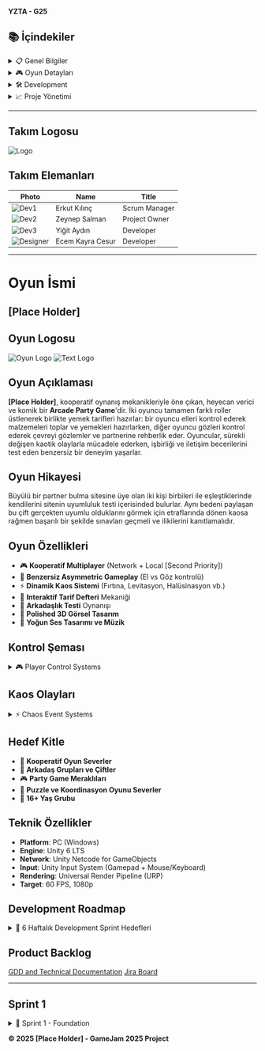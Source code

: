 **YZTA - G25**

## 📚 İçindekiler

<details>
<summary>📋 Genel Bilgiler</summary>

- [Takım Elemanları](#takım-elemanları)
- [Oyun İsmi](#oyun-i̇smi)
- [Oyun Logosu](#oyun-logosu)
- [Oyun Açıklaması](#oyun-açıklaması)
- [Oyun Hikayesi](#oyun-hikayesi)

</details>

<details>
<summary>🎮 Oyun Detayları</summary>

- [Oyun Özellikleri](#oyun-özellikleri)
- [Kontrol Şeması](#kontrol-şeması)
- [Kaos Olayları](#kaos-olayları)
- [Hedef Kitle](#hedef-kitle)
- [Teknik Özellikler](#teknik-özellikler)

</details>

<details>
<summary>🛠️ Development</summary>

- [Development Roadmap](#development-roadmap)
- [Product Backlog](#product-backlog)
- [Sprint 1](#sprint-1)

</details>

<details>
<summary>📈 Proje Yönetimi</summary>

- [Pazarlama Planı](#pazarlama-planı)
- [Jüri Notları](#jüri-notları)

</details>

---

## Takım Logosu
![Logo](assets/team-logo.png)

## Takım Elemanları

| Photo | Name | Title |
|-------|------|-------|
| ![Dev1](assets/dev1-photo.jpg) | Erkut Kılınç | Scrum Manager | 
| ![Dev2](assets/dev2-photo.jpg) | Zeynep Salman | Project Owner | 
| ![Dev3](assets/dev3-photo.jpg) | Yiğit Aydın | Developer | 
| ![Designer](assets/designer-photo.jpg) | Ecem Kayra Cesur | Developer |

---

# Oyun İsmi
## **[Place Holder]**

## Oyun Logosu
![Oyun Logo](assets/game-logo.png)
![Text Logo](assets/text-logo.png)

## Oyun Açıklaması

**[Place Holder]**, kooperatif oynanış mekanikleriyle öne çıkan, heyecan verici ve komik bir **Arcade Party Game**'dir. İki oyuncu tamamen farklı roller üstlenerek birlikte yemek tarifleri hazırlar: bir oyuncu elleri kontrol ederek malzemeleri toplar ve yemekleri hazırlarken, diğer oyuncu gözleri kontrol ederek çevreyi gözlemler ve partnerine rehberlik eder. Oyuncular, sürekli değişen kaotik olaylarla mücadele ederken, işbirliği ve iletişim becerilerini test eden benzersiz bir deneyim yaşarlar.

## Oyun Hikayesi

Büyülü bir partner bulma sitesine üye olan iki kişi birbileri ile eşleştiklerinde kendilerini sitenin uyumluluk testi içerisinded bulurlar. Aynı bedeni paylaşan bu çift gerçekten uyumlu olduklarını görmek için etraflarında dönen kaosa rağmen başarılı bir şekilde sınavları geçmeli ve ilikilerini kanıtlamalıdır.

## Oyun Özellikleri

- 🎮 **Kooperatif Multiplayer** (Network + Local [Second Priority])
- 🍳 **Benzersiz Asymmetric Gameplay** (El vs Göz kontrolü)
- ⚡ **Dinamik Kaos Sistemi** (Fırtına, Levitasyon, Halüsinasyon vb.)
- 📖 **Interaktif Tarif Defteri** Mekaniği
- 🎯 **Arkadaşlık Testi** Oynanışı
- 🎨 **Polished 3D Görsel Tasarım**
- 🎵 **Yoğun Ses Tasarımı ve Müzik**

## Kontrol Şeması

<details>
<summary>🎮 Player Control Systems</summary>

### El Oyuncusu (Hand Player) : Klavye Mouse
- **WASD**: Karakter hareketi
- **Mouse XZ**: El X/Z ekseni kontrolü  
- **Q/E**: El yükselt/alçalt
- **Sağ Tık + Q/E**: Eli Z ekseni üzerinde Solda/Sağa döndür
- **Sol Tık**: Obje tutma/bırakma
### El Oyuncusu (Hand Player) : Gamepad
- **Sol Stick**: Karakter Hareketi
- **Sağ Stick**: El X/Z ekseni kontrolü
- **L1(LT)/R1(RT)**: El yükselt/alçalt
- **L2(LB) + L1/R1**: Eli Z ekseni üzerinde Sola/Sağa döndür
- **R2(RB)**: Obje tutma/bırakma 

### Göz Oyuncusu (Eye Player)
- **WASD**: Karakter hareketi
- **Sol Tık**: Etkileşim
- **Gamepad**: Sol stick hareket, R2 Etkileşim

</details>

## Kaos Olayları

<details>
<summary>⚡ Chaos Event Systems</summary>

- 🌪️ **Fırtına**: Eşyaları savurur, sığınak açılmalı
- ✨ **Eşya Levitasyonu**: Malzemeler havaya uçar, büyü durdurulmalı  
- 👁️ **Göz Kamaşması**: Görüş bozulur, gözlük takılmalı
- ⚖️ **Denge Bozulması**: Karakter sallanır, denge sağlanmalı
- 🌀 **Halüsinasyon**: Yanıltıcı görüntüler, ilaç alınmalı

</details>

## Hedef Kitle

- 🎯 **Kooperatif Oyun Severler**
- 👫 **Arkadaş Grupları ve Çiftler**  
- 🎮 **Party Game Meraklıları**
- 🧩 **Puzzle ve Koordinasyon Oyunu Severler**
- 👥 **16+ Yaş Grubu**

## Teknik Özellikler

- **Platform**: PC (Windows)
- **Engine**: Unity 6 LTS
- **Network**: Unity Netcode for GameObjects
- **Input**: Unity Input System (Gamepad + Mouse/Keyboard)
- **Rendering**: Universal Render Pipeline (URP)
- **Target**: 60 FPS, 1080p

## Development Roadmap

<details>
<summary>📅 6 Haftalık Development Sprint Hedefleri</summary>

| Hafta | Milestone | Temel Özellikler |
|-------|-----------|------------------|
| **1** | Foundation | Network setup, Basic controls |
| **2** | Core Systems | Player interaction, Recipe system |
| **3** | Recipe Flow | Complete cooking mechanics |
| **4** | Chaos Events | All chaos systems implemented |
| **5** | Polish | Balancing, UI/UX improvements |
| **6** | Release | Final optimization, Bug fixes |

</details>

## Product Backlog

[GDD and Technical Documentation](https://docs.google.com/document/d/1ZmhoZyXFm3eA4U6i_Zuzi-xYOyjhhTCf5N6YDwXcX9U/edit?usp=sharing)
[Jira Board](https://yzta-g25.atlassian.net/jira/core/projects/GBG/timeline?rangeMode=weeks)

---

## Sprint 1

<details>
<summary>🚀 Sprint 1 - Foundation</summary>

**Sprint Notları**: Temel network altyapısı ve player kontrol sistemlerinin implementasyonu neredeyse tamamlandı.

**Sprint içinde tamamlanması tahmin edilen puan**: 60 Puan -> Sprint içinde atadığımız görevlerin puanlarının üstüne bir miktar çıkarak bir deneme hedefi olarak seçtik. Bu sayede bundan sonraki sprintlerde yoğunluğumuza göre hesaplama yapabilir ve daha gerçekçi hedefler koyabiliriz.

**Sprint içerisinde ulaşılan puan**: 40

**Puan tamamlama mantığı**: 
-1 Puan: Çok basit, tek adımlık, bilinen bir görev.
-2 Puan: Birkaç adımı olan, basit ama biraz kurulum gerektiren bir görev.
-3 Puan: Standart bir geliştirme görevi. Ne yapılacağı net, belirli bir kodlama eforu gerektiriyor.
-5 Puan: Birden fazla parçayı etkileyen veya yeni bir mimari düşünmeyi gerektiren, daha karmaşık bir görev.

**Daily Scrum**: Toplantılar Slack üzerinden gerçekleştirildi, gün içerisinde Whatsapp aracılığı ile iletişim kuruldu. [Daily Scrum Chats](https://imgur.com/a/WUMZggb)

**Sprint board update**: ![Sprint Board](assets/sprint1-board.png)

### Ürün Durumu: Ekran Görüntüleri
![Screenshot 1](https://github.com/YZTA-G25/YZTA-G25/blob/main/Assets/Github%20Assets/Level%20DEsign.mp4)
![Screenshot 2](https://github.com/YZTA-G25/YZTA-G25/blob/main/Assets/Github%20Assets/Level%20Design.png)
![Screenshot 3](https://github.com/YZTA-G25/YZTA-G25/blob/main/Assets/Github%20Assets/Mechanics.mp4)

**Sprint Review**:
- Network multiplayer foundation başarıyla kuruldu ✔️
- Basic Audio Manager kuruldu ✔️
- Hand Controller basic mechanics implement edildi ✔️
- Eye Controller test odası kuruluyor ➖
- Basic interaction system çalışır durumda ✔️
- Recipe System temeli kuruldu ✔️
- Cooking Station kuruldu ✔️
- İlk seviye tasarımı tamamlandı (iterasyonlarla daha rafine hale getirilecek) ✔️

**Yapılan Doğrular**:
- Herkes görevlerini benimsediği için kimse birbirinin yükünü almak zorunda kalmadı
- Toplantı saatlerine uyuldu, toplantılar kısa ve öz yapıldı
- Tanışma toplantısı sonrası oyun mekanikleri ile ilgili kritik kararlar geç kalınmadan verildi
- GDD oluşturuldu mekanikler ve oyun detayları detaylı bir şekilde dokümantasyona eklendi 

**Hatalar**:
- Görev dağılımında daha efektif iletişim yapılmalı, bir developer'ın görevleri karıştırması nedeni ile ortaya çıkan karışıklık 10 puan değerinde iki görevin uzamasına ve bu sprinte puan olarak girilememesine sebep oldu
- Özellikle AI araçlarının kullanımında karışıklığın devam etmemesi amacı ile çeşitli kurallara karar verildi
- Kontrol edilemeyen yoğunluk nedeni ile (seyahat, kişisel problemler, sınavlar, YKS vb.) görevler için ön görülen süreler uzayabildi. Olası engel değerlendirilmesi daha kuvvetli yapılmalı.

**Sprint Retrospective**:
- Network sync optimization'a odaklanılacak ❗
- UI design için araştırmalar önceliklendirildi ❗
- Audio Design için araştırmalar yapılacak ❗
- Notebook Sistemine başlandı ❗

</details>

**© 2025 [Place Holder] - GameJam 2025 Project**
